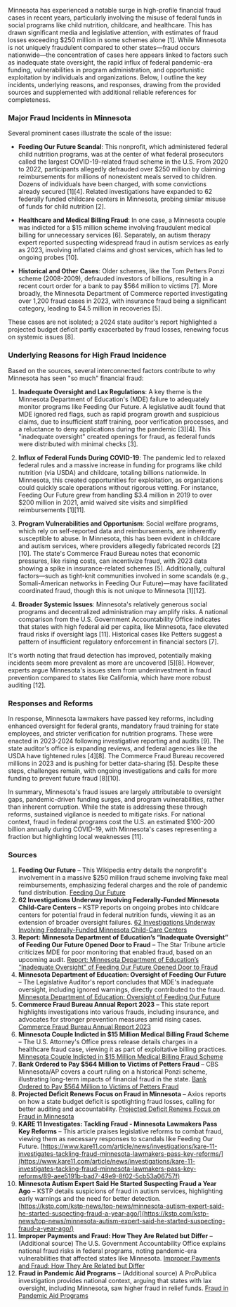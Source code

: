 Minnesota has experienced a notable surge in high-profile financial fraud cases in recent years, particularly involving the misuse of federal funds in social programs like child nutrition, childcare, and healthcare. This has drawn significant media and legislative attention, with estimates of fraud losses exceeding $250 million in some schemes alone [1]. While Minnesota is not uniquely fraudulent compared to other states—fraud occurs nationwide—the concentration of cases here appears linked to factors such as inadequate state oversight, the rapid influx of federal pandemic-era funding, vulnerabilities in program administration, and opportunistic exploitation by individuals and organizations. Below, I outline the key incidents, underlying reasons, and responses, drawing from the provided sources and supplemented with additional reliable references for completeness.

### Major Fraud Incidents in Minnesota
Several prominent cases illustrate the scale of the issue:

- **Feeding Our Future Scandal**: This nonprofit, which administered federal child nutrition programs, was at the center of what federal prosecutors called the largest COVID-19-related fraud scheme in the U.S. From 2020 to 2022, participants allegedly defrauded over $250 million by claiming reimbursements for millions of nonexistent meals served to children. Dozens of individuals have been charged, with some convictions already secured [1][4]. Related investigations have expanded to 62 federally funded childcare centers in Minnesota, probing similar misuse of funds for child nutrition [2].

- **Healthcare and Medical Billing Fraud**: In one case, a Minnesota couple was indicted for a $15 million scheme involving fraudulent medical billing for unnecessary services [6]. Separately, an autism therapy expert reported suspecting widespread fraud in autism services as early as 2023, involving inflated claims and ghost services, which has led to ongoing probes [10].

- **Historical and Other Cases**: Older schemes, like the Tom Petters Ponzi scheme (2008-2009), defrauded investors of billions, resulting in a recent court order for a bank to pay $564 million to victims [7]. More broadly, the Minnesota Department of Commerce reported investigating over 1,200 fraud cases in 2023, with insurance fraud being a significant category, leading to $4.5 million in recoveries [5].

These cases are not isolated; a 2024 state auditor's report highlighted a projected budget deficit partly exacerbated by fraud losses, renewing focus on systemic issues [8].

### Underlying Reasons for High Fraud Incidence
Based on the sources, several interconnected factors contribute to why Minnesota has seen "so much" financial fraud:

1. **Inadequate Oversight and Lax Regulations**: A key theme is the Minnesota Department of Education's (MDE) failure to adequately monitor programs like Feeding Our Future. A legislative audit found that MDE ignored red flags, such as rapid program growth and suspicious claims, due to insufficient staff training, poor verification processes, and a reluctance to deny applications during the pandemic [3][4]. This "inadequate oversight" created openings for fraud, as federal funds were distributed with minimal checks [3].

2. **Influx of Federal Funds During COVID-19**: The pandemic led to relaxed federal rules and a massive increase in funding for programs like child nutrition (via USDA) and childcare, totaling billions nationwide. In Minnesota, this created opportunities for exploitation, as organizations could quickly scale operations without rigorous vetting. For instance, Feeding Our Future grew from handling $3.4 million in 2019 to over $200 million in 2021, amid waived site visits and simplified reimbursements [1][11].

3. **Program Vulnerabilities and Opportunism**: Social welfare programs, which rely on self-reported data and reimbursements, are inherently susceptible to abuse. In Minnesota, this has been evident in childcare and autism services, where providers allegedly fabricated records [2][10]. The state's Commerce Fraud Bureau notes that economic pressures, like rising costs, can incentivize fraud, with 2023 data showing a spike in insurance-related schemes [5]. Additionally, cultural factors—such as tight-knit communities involved in some scandals (e.g., Somali-American networks in Feeding Our Future)—may have facilitated coordinated fraud, though this is not unique to Minnesota [1][12].

4. **Broader Systemic Issues**: Minnesota's relatively generous social programs and decentralized administration may amplify risks. A national comparison from the U.S. Government Accountability Office indicates that states with high federal aid per capita, like Minnesota, face elevated fraud risks if oversight lags [11]. Historical cases like Petters suggest a pattern of insufficient regulatory enforcement in financial sectors [7].

It's worth noting that fraud detection has improved, potentially making incidents seem more prevalent as more are uncovered [5][8]. However, experts argue Minnesota's issues stem from underinvestment in fraud prevention compared to states like California, which have more robust auditing [12].

### Responses and Reforms
In response, Minnesota lawmakers have passed key reforms, including enhanced oversight for federal grants, mandatory fraud training for state employees, and stricter verification for nutrition programs. These were enacted in 2023-2024 following investigative reporting and audits [9]. The state auditor's office is expanding reviews, and federal agencies like the USDA have tightened rules [4][8]. The Commerce Fraud Bureau recovered millions in 2023 and is pushing for better data-sharing [5]. Despite these steps, challenges remain, with ongoing investigations and calls for more funding to prevent future fraud [8][10].

In summary, Minnesota's fraud issues are largely attributable to oversight gaps, pandemic-driven funding surges, and program vulnerabilities, rather than inherent corruption. While the state is addressing these through reforms, sustained vigilance is needed to mitigate risks. For national context, fraud in federal programs cost the U.S. an estimated $100-200 billion annually during COVID-19, with Minnesota's cases representing a fraction but highlighting local weaknesses [11].

### Sources
1. **Feeding Our Future** – This Wikipedia entry details the nonprofit's involvement in a massive $250 million fraud scheme involving fake meal reimbursements, emphasizing federal charges and the role of pandemic fund distribution. [Feeding Our Future](https://en.wikipedia.org/wiki/Feeding_Our_Future)  
2. **62 Investigations Underway Involving Federally-Funded Minnesota Child-Care Centers** – KSTP reports on ongoing probes into childcare centers for potential fraud in federal nutrition funds, viewing it as an extension of broader oversight failures. [62 Investigations Underway Involving Federally-Funded Minnesota Child-Care Centers](https://kstp.com/kstp-news/top-news/62-investigations-underway-involving-federally-funded-minnesota-child-care-centers/)  
3. **Report: Minnesota Department of Education’s “Inadequate Oversight” of Feeding Our Future Opened Door to Fraud** – The Star Tribune article criticizes MDE for poor monitoring that enabled fraud, based on an upcoming audit. [Report: Minnesota Department of Education’s “Inadequate Oversight” of Feeding Our Future Opened Door to Fraud](https://web.archive.org/web/20240909131550/https://www.startribune.com/did-minnesota-department-of-education-do-enough-to-stop-feeding-our-future-fraud-legislative-auditor-report-to-be-released-thursday/600373216)  
4. **Minnesota Department of Education: Oversight of Feeding Our Future** – The Legislative Auditor's report concludes that MDE's inadequate oversight, including ignored warnings, directly contributed to the fraud. [Minnesota Department of Education: Oversight of Feeding Our Future](https://www.auditor.leg.state.mn.us/sreview/pdf/2024-mdefof.pdf)  
5. **Commerce Fraud Bureau Annual Report 2023** – This state report highlights investigations into various frauds, including insurance, and advocates for stronger prevention measures amid rising cases. [Commerce Fraud Bureau Annual Report 2023](https://mn.gov/commerce-stat/pdfs/business/fraud-bureau/2023-Annual-Report.pdf)  
6. **Minnesota Couple Indicted in $15 Million Medical Billing Fraud Scheme** – The U.S. Attorney's Office press release details charges in a healthcare fraud case, viewing it as part of exploitative billing practices. [Minnesota Couple Indicted in $15 Million Medical Billing Fraud Scheme](https://www.justice.gov/usao-mn/pr/minnesota-couple-indicted-15-million-medical-billing-fraud-scheme-0)  
7. **Bank Ordered to Pay $564 Million to Victims of Petters Fraud** – CBS Minnesota/AP covers a court ruling on a historical Ponzi scheme, illustrating long-term impacts of financial fraud in the state. [Bank Ordered to Pay $564 Million to Victims of Petters Fraud](https://www.cbsnews.com/minnesota/news/bank-ordered-to-pay-564-million-to-victims-of-petters-fraud/)  
8. **Projected Deficit Renews Focus on Fraud in Minnesota** – Axios reports on how a state budget deficit is spotlighting fraud losses, calling for better auditing and accountability. [Projected Deficit Renews Focus on Fraud in Minnesota](https://axios.com/local/twin-cities/2024/12/13/minnesota-government-fraud-auditor-report-spending-deficit)  
9. **KARE 11 Investigates: Tackling Fraud - Minnesota Lawmakers Pass Key Reforms** – This article praises legislative reforms to combat fraud, viewing them as necessary responses to scandals like Feeding Our Future. [https://www.kare11.com/article/news/investigations/kare-11-investigates-tackling-fraud-minnesota-lawmakers-pass-key-reforms/](https://www.kare11.com/article/news/investigations/kare-11-investigates-tackling-fraud-minnesota-lawmakers-pass-key-reforms/89-aee5191b-bad7-49e9-8f02-5cb53a06757f)  
10. **Minnesota Autism Expert Said He Started Suspecting Fraud a Year Ago** – KSTP details suspicions of fraud in autism services, highlighting early warnings and the need for better detection. [https://kstp.com/kstp-news/top-news/minnesota-autism-expert-said-he-started-suspecting-fraud-a-year-ago/](https://kstp.com/kstp-news/top-news/minnesota-autism-expert-said-he-started-suspecting-fraud-a-year-ago/)  
11. **Improper Payments and Fraud: How They Are Related but Differ** – (Additional source) The U.S. Government Accountability Office explains national fraud risks in federal programs, noting pandemic-era vulnerabilities that affected states like Minnesota. [Improper Payments and Fraud: How They Are Related but Differ](https://www.gao.gov/blog/improper-payments-and-fraud-how-they-are-related-differ)  
12. **Fraud in Pandemic Aid Programs** – (Additional source) A ProPublica investigation provides national context, arguing that states with lax oversight, including Minnesota, saw higher fraud in relief funds. [Fraud in Pandemic Aid Programs](https://www.propublica.org/article/coronavirus-bailouts-ppp-small-business-loans-forgiveness)
